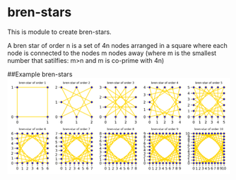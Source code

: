 # bren-stars
This is  module to create bren-stars.

A bren star of order n is a set of 4n nodes arranged in a square where each node is connected to the nodes m nodes away 
(where m is the smallest number that satilfies: m>n and  m is co-prime with 4n)

##Example bren-stars
![brenstars](brenstars1-10.png?raw=true "brenstars 1 thru 10")